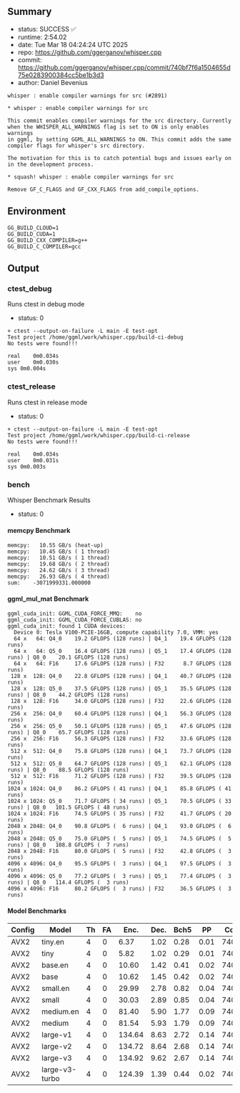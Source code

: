 ## Summary

- status:  SUCCESS ✅
- runtime: 2:54.02
- date:    Tue Mar 18 04:24:24 UTC 2025
- repo:    https://github.com/ggerganov/whisper.cpp
- commit:  https://github.com/ggerganov/whisper.cpp/commit/740bf7f6a1504655d75e0283900384cc5be1b3d3
- author:  Daniel Bevenius
```
whisper : enable compiler warnings for src (#2891)

* whisper : enable compiler warnings for src

This commit enables compiler warnings for the src directory. Currently
when the WHISPER_ALL_WARNINGS flag is set to ON is only enables warnings
in ggml, by setting GGML_ALL_WARNINGS to ON. This commit adds the same
compiler flags for whisper's src directory.

The motivation for this is to catch potential bugs and issues early on
in the development process.

* squash! whisper : enable compiler warnings for src

Remove GF_C_FLAGS and GF_CXX_FLAGS from add_compile_options.
```

## Environment

```
GG_BUILD_CLOUD=1
GG_BUILD_CUDA=1
GG_BUILD_CXX_COMPILER=g++
GG_BUILD_C_COMPILER=gcc
```

## Output

### ctest_debug

Runs ctest in debug mode
- status: 0
```
+ ctest --output-on-failure -L main -E test-opt
Test project /home/ggml/work/whisper.cpp/build-ci-debug
No tests were found!!!

real	0m0.034s
user	0m0.030s
sys	0m0.004s
```
### ctest_release

Runs ctest in release mode
- status: 0
```
+ ctest --output-on-failure -L main -E test-opt
Test project /home/ggml/work/whisper.cpp/build-ci-release
No tests were found!!!

real	0m0.034s
user	0m0.031s
sys	0m0.003s
```
### bench

Whisper Benchmark Results
- status: 0
#### memcpy Benchmark

```
memcpy:   10.55 GB/s (heat-up)
memcpy:   10.45 GB/s ( 1 thread)
memcpy:   10.51 GB/s ( 1 thread)
memcpy:   19.68 GB/s ( 2 thread)
memcpy:   24.62 GB/s ( 3 thread)
memcpy:   26.93 GB/s ( 4 thread)
sum:    -3071999331.000000
```

#### ggml_mul_mat Benchmark

```
ggml_cuda_init: GGML_CUDA_FORCE_MMQ:    no
ggml_cuda_init: GGML_CUDA_FORCE_CUBLAS: no
ggml_cuda_init: found 1 CUDA devices:
  Device 0: Tesla V100-PCIE-16GB, compute capability 7.0, VMM: yes
  64 x   64: Q4_0    19.2 GFLOPS (128 runs) | Q4_1    19.4 GFLOPS (128 runs)
  64 x   64: Q5_0    16.4 GFLOPS (128 runs) | Q5_1    17.4 GFLOPS (128 runs) | Q8_0    20.1 GFLOPS (128 runs)
  64 x   64: F16     17.6 GFLOPS (128 runs) | F32      8.7 GFLOPS (128 runs)
 128 x  128: Q4_0    22.8 GFLOPS (128 runs) | Q4_1    40.7 GFLOPS (128 runs)
 128 x  128: Q5_0    37.5 GFLOPS (128 runs) | Q5_1    35.5 GFLOPS (128 runs) | Q8_0    44.2 GFLOPS (128 runs)
 128 x  128: F16     34.0 GFLOPS (128 runs) | F32     22.6 GFLOPS (128 runs)
 256 x  256: Q4_0    60.4 GFLOPS (128 runs) | Q4_1    56.3 GFLOPS (128 runs)
 256 x  256: Q5_0    50.1 GFLOPS (128 runs) | Q5_1    47.6 GFLOPS (128 runs) | Q8_0    65.7 GFLOPS (128 runs)
 256 x  256: F16     56.3 GFLOPS (128 runs) | F32     33.6 GFLOPS (128 runs)
 512 x  512: Q4_0    75.8 GFLOPS (128 runs) | Q4_1    73.7 GFLOPS (128 runs)
 512 x  512: Q5_0    64.7 GFLOPS (128 runs) | Q5_1    62.1 GFLOPS (128 runs) | Q8_0    88.5 GFLOPS (128 runs)
 512 x  512: F16     71.2 GFLOPS (128 runs) | F32     39.5 GFLOPS (128 runs)
1024 x 1024: Q4_0    86.2 GFLOPS ( 41 runs) | Q4_1    85.8 GFLOPS ( 41 runs)
1024 x 1024: Q5_0    71.7 GFLOPS ( 34 runs) | Q5_1    70.5 GFLOPS ( 33 runs) | Q8_0   101.5 GFLOPS ( 48 runs)
1024 x 1024: F16     74.5 GFLOPS ( 35 runs) | F32     41.7 GFLOPS ( 20 runs)
2048 x 2048: Q4_0    90.8 GFLOPS (  6 runs) | Q4_1    93.0 GFLOPS (  6 runs)
2048 x 2048: Q5_0    75.0 GFLOPS (  5 runs) | Q5_1    74.5 GFLOPS (  5 runs) | Q8_0   108.8 GFLOPS (  7 runs)
2048 x 2048: F16     80.0 GFLOPS (  5 runs) | F32     42.8 GFLOPS (  3 runs)
4096 x 4096: Q4_0    95.5 GFLOPS (  3 runs) | Q4_1    97.5 GFLOPS (  3 runs)
4096 x 4096: Q5_0    77.2 GFLOPS (  3 runs) | Q5_1    77.4 GFLOPS (  3 runs) | Q8_0   114.4 GFLOPS (  3 runs)
4096 x 4096: F16     80.2 GFLOPS (  3 runs) | F32     36.5 GFLOPS (  3 runs)
```

#### Model Benchmarks

|           Config |         Model |  Th |  FA |    Enc. |    Dec. |    Bch5 |      PP |  Commit |
|              --- |           --- | --- | --- |     --- |     --- |     --- |     --- |     --- |
|             AVX2 |       tiny.en |   4 |   0 |    6.37 |    1.02 |    0.28 |    0.01 | 740bf7f6 |
|             AVX2 |          tiny |   4 |   0 |    5.82 |    1.02 |    0.29 |    0.01 | 740bf7f6 |
|             AVX2 |       base.en |   4 |   0 |   10.60 |    1.42 |    0.41 |    0.02 | 740bf7f6 |
|             AVX2 |          base |   4 |   0 |   10.62 |    1.45 |    0.42 |    0.02 | 740bf7f6 |
|             AVX2 |      small.en |   4 |   0 |   29.99 |    2.78 |    0.82 |    0.04 | 740bf7f6 |
|             AVX2 |         small |   4 |   0 |   30.03 |    2.89 |    0.85 |    0.04 | 740bf7f6 |
|             AVX2 |     medium.en |   4 |   0 |   81.40 |    5.90 |    1.77 |    0.09 | 740bf7f6 |
|             AVX2 |        medium |   4 |   0 |   81.54 |    5.93 |    1.79 |    0.09 | 740bf7f6 |
|             AVX2 |      large-v1 |   4 |   0 |  134.64 |    8.63 |    2.72 |    0.14 | 740bf7f6 |
|             AVX2 |      large-v2 |   4 |   0 |  134.72 |    8.64 |    2.68 |    0.14 | 740bf7f6 |
|             AVX2 |      large-v3 |   4 |   0 |  134.92 |    9.62 |    2.67 |    0.14 | 740bf7f6 |
|             AVX2 | large-v3-turbo |   4 |   0 |  124.39 |    1.39 |    0.44 |    0.02 | 740bf7f6 |

